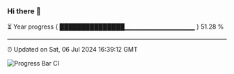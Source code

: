 ### Hi there 👋

⏳ Year progress { ███████████████▁▁▁▁▁▁▁▁▁▁▁▁▁▁▁ } 51.28 %

---

⏰ Updated on Sat, 06 Jul 2024 16:39:12 GMT

![Progress Bar CI](https://github.com/IshwaranRudhara/GIT-ACTION/workflows/Progress%20Bar%20CI/badge.svg)
